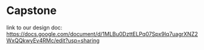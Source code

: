 # Capstone


link to our design doc:
https://docs.google.com/document/d/1MLBu0DzttELPq07Spx9lq7uagrXNZ2WxQQkwyEv4RMc/edit?usp=sharing
